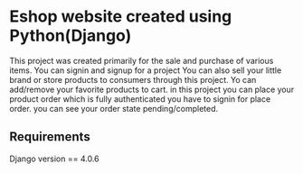 # Eshop website created using Python(Django)
This project was created primarily for the sale and purchase of various items. You can signin and signup for a project You can also sell your little brand or store products to consumers through this project. Yo can add/remove your favorite products to cart. in this project you can place your product order which is fully authenticated you have to signin for place order. you can see your order state pending/completed.

## Requirements
Django version == 4.0.6
